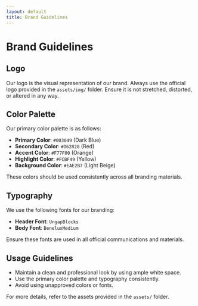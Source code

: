 ```yaml
---
layout: default
title: Brand Guidelines
---
```

# Brand Guidelines

## Logo
Our logo is the visual representation of our brand. Always use the official logo provided in the `assets/img/` folder. Ensure it is not stretched, distorted, or altered in any way.

## Color Palette
Our primary color palette is as follows:

- **Primary Color**: `#003049` (Dark Blue)
- **Secondary Color**: `#D62828` (Red)
- **Accent Color**: `#F77F00` (Orange)
- **Highlight Color**: `#FCBF49` (Yellow)
- **Background Color**: `#EAE2B7` (Light Beige)

These colors should be used consistently across all branding materials.

## Typography
We use the following fonts for our branding:

- **Header Font**: `UngapBlocks`
- **Body Font**: `BeneluxMedium`

Ensure these fonts are used in all official communications and materials.

## Usage Guidelines
- Maintain a clean and professional look by using ample white space.
- Use the primary color palette and typography consistently.
- Avoid using unapproved colors or fonts.

For more details, refer to the assets provided in the `assets/` folder.
